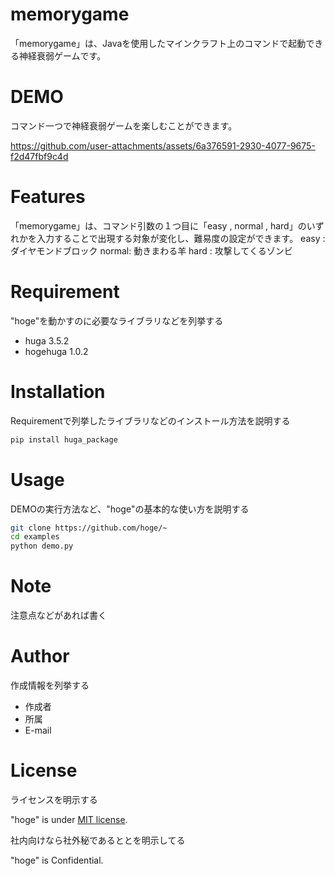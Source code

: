 # memorygame

「memorygame」は、Javaを使用したマインクラフト上のコマンドで起動できる神経衰弱ゲームです。


# DEMO

コマンド一つで神経衰弱ゲームを楽しむことができます。



https://github.com/user-attachments/assets/6a376591-2930-4077-9675-f2d47fbf9c4d




# Features

「memorygame」は、コマンド引数の１つ目に「easy , normal , hard」のいずれかを入力することで出現する対象が変化し、難易度の設定ができます。
easy  : ダイヤモンドブロック
normal: 動きまわる羊
hard  : 攻撃してくるゾンビ


# Requirement

"hoge"を動かすのに必要なライブラリなどを列挙する

* huga 3.5.2
* hogehuga 1.0.2

# Installation

Requirementで列挙したライブラリなどのインストール方法を説明する

```bash
pip install huga_package
```

# Usage

DEMOの実行方法など、"hoge"の基本的な使い方を説明する

```bash
git clone https://github.com/hoge/~
cd examples
python demo.py
```

# Note

注意点などがあれば書く

# Author

作成情報を列挙する

* 作成者
* 所属
* E-mail

# License
ライセンスを明示する

"hoge" is under [MIT license](https://en.wikipedia.org/wiki/MIT_License).

社内向けなら社外秘であるととを明示してる


"hoge" is Confidential.
